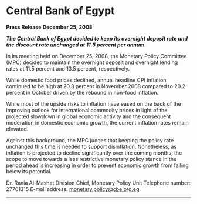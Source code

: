 # Central Bank of Egypt

**Press Release**
**December 25, 2008**

**_The Central Bank of Egypt decided to keep its overnight deposit rate and the_**
**_discount rate unchanged at 11.5 percent per annum._**

In its meeting held on December 25, 2008, the Monetary Policy Committee (MPC)
decided to maintain the overnight deposit and overnight lending rates at 11.5 percent
and 13.5 percent, respectively.

While domestic food prices declined, annual headline CPI inflation continued to be
high at 20.3 percent in November 2008 compared to 20.2 percent in October driven
by the rebound in non-food inflation.

While most of the upside risks to inflation have eased on the back of the improving
outlook for international commodity prices in light of the projected slowdown in
global economic activity and the consequent moderation in domestic economic
growth, the current inflation rates remain elevated.

Against this background, the MPC judges that keeping the policy rate unchanged this
time is needed to support disinflation. Nonetheless, as inflation is projected to decline
significantly over the coming months, the scope to move towards a less restrictive
monetary policy stance in the period ahead is increasing in order to prevent economic
growth from falling below its potential.

Dr. Rania Al-Mashat
Division Chief, Monetary Policy Unit
Telephone number: 27701315
E-mail address: monetary.policy@cbe.org.eg


-----

